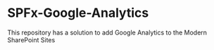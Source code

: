 # SPFx-Google-Analytics
This repository has a solution to add Google Analytics to the Modern SharePoint Sites
